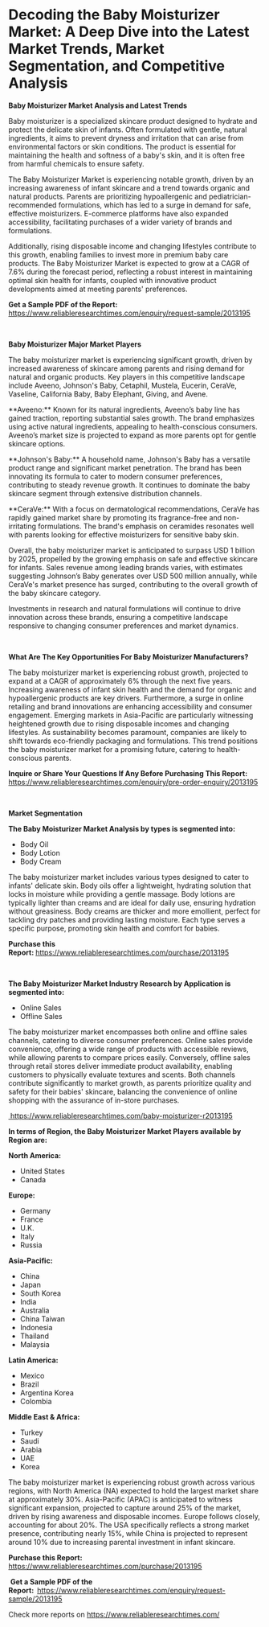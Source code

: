 <p><h1>Decoding the Baby Moisturizer Market: A Deep Dive into the Latest Market Trends, Market Segmentation, and Competitive Analysis</h1></p><p><strong>Baby Moisturizer Market Analysis and Latest Trends</strong></p>
<p><p>Baby moisturizer is a specialized skincare product designed to hydrate and protect the delicate skin of infants. Often formulated with gentle, natural ingredients, it aims to prevent dryness and irritation that can arise from environmental factors or skin conditions. The product is essential for maintaining the health and softness of a baby's skin, and it is often free from harmful chemicals to ensure safety.</p><p>The Baby Moisturizer Market is experiencing notable growth, driven by an increasing awareness of infant skincare and a trend towards organic and natural products. Parents are prioritizing hypoallergenic and pediatrician-recommended formulations, which has led to a surge in demand for safe, effective moisturizers. E-commerce platforms have also expanded accessibility, facilitating purchases of a wider variety of brands and formulations.</p><p>Additionally, rising disposable income and changing lifestyles contribute to this growth, enabling families to invest more in premium baby care products. The Baby Moisturizer Market is expected to grow at a CAGR of 7.6% during the forecast period, reflecting a robust interest in maintaining optimal skin health for infants, coupled with innovative product developments aimed at meeting parents' preferences.</p></p>
<p><strong>Get a Sample PDF of the Report:&nbsp;</strong> <a href="https://www.reliableresearchtimes.com/enquiry/request-sample/2013195?utm_campaign=3085&utm_medium=2&utm_source=Github&utm_content=ia&utm_term=06042025&utm_id=baby-moisturizer">https://www.reliableresearchtimes.com/enquiry/request-sample/2013195</a></p>
<p>&nbsp;</p>
<p><strong>Baby Moisturizer Major Market Players</strong></p>
<p><p>The baby moisturizer market is experiencing significant growth, driven by increased awareness of skincare among parents and rising demand for natural and organic products. Key players in this competitive landscape include Aveeno, Johnson's Baby, Cetaphil, Mustela, Eucerin, CeraVe, Vaseline, California Baby, Baby Elephant, Giving, and Avene.</p><p>**Aveeno:** Known for its natural ingredients, Aveeno’s baby line has gained traction, reporting substantial sales growth. The brand emphasizes using active natural ingredients, appealing to health-conscious consumers. Aveeno’s market size is projected to expand as more parents opt for gentle skincare options.</p><p>**Johnson's Baby:** A household name, Johnson's Baby has a versatile product range and significant market penetration. The brand has been innovating its formula to cater to modern consumer preferences, contributing to steady revenue growth. It continues to dominate the baby skincare segment through extensive distribution channels.</p><p>**CeraVe:** With a focus on dermatological recommendations, CeraVe has rapidly gained market share by promoting its fragrance-free and non-irritating formulations. The brand's emphasis on ceramides resonates well with parents looking for effective moisturizers for sensitive baby skin.</p><p>Overall, the baby moisturizer market is anticipated to surpass USD 1 billion by 2025, propelled by the growing emphasis on safe and effective skincare for infants. Sales revenue among leading brands varies, with estimates suggesting Johnson’s Baby generates over USD 500 million annually, while CeraVe's market presence has surged, contributing to the overall growth of the baby skincare category. </p><p>Investments in research and natural formulations will continue to drive innovation across these brands, ensuring a competitive landscape responsive to changing consumer preferences and market dynamics.</p></p>
<p>&nbsp;</p>
<p><strong>What Are The Key Opportunities For Baby Moisturizer Manufacturers?</strong></p>
<p><p>The baby moisturizer market is experiencing robust growth, projected to expand at a CAGR of approximately 6% through the next five years. Increasing awareness of infant skin health and the demand for organic and hypoallergenic products are key drivers. Furthermore, a surge in online retailing and brand innovations are enhancing accessibility and consumer engagement. Emerging markets in Asia-Pacific are particularly witnessing heightened growth due to rising disposable incomes and changing lifestyles. As sustainability becomes paramount, companies are likely to shift towards eco-friendly packaging and formulations. This trend positions the baby moisturizer market for a promising future, catering to health-conscious parents.</p></p>
<p><strong>Inquire or Share Your Questions If Any Before Purchasing This Report:</strong> <a href="https://www.reliableresearchtimes.com/enquiry/pre-order-enquiry/2013195?utm_campaign=3085&utm_medium=2&utm_source=Github&utm_content=ia&utm_term=06042025&utm_id=baby-moisturizer">https://www.reliableresearchtimes.com/enquiry/pre-order-enquiry/2013195</a></p>
<p>&nbsp;</p>
<p><strong>Market Segmentation</strong></p>
<p><strong>The Baby Moisturizer Market Analysis by types is segmented into:</strong></p>
<p><ul><li>Body Oil</li><li>Body Lotion</li><li>Body Cream</li></ul></p>
<p><p>The baby moisturizer market includes various types designed to cater to infants' delicate skin. Body oils offer a lightweight, hydrating solution that locks in moisture while providing a gentle massage. Body lotions are typically lighter than creams and are ideal for daily use, ensuring hydration without greasiness. Body creams are thicker and more emollient, perfect for tackling dry patches and providing lasting moisture. Each type serves a specific purpose, promoting skin health and comfort for babies.</p></p>
<p><strong>Purchase this Report:&nbsp;</strong><a href="https://www.reliableresearchtimes.com/purchase/2013195?utm_campaign=3085&utm_medium=2&utm_source=Github&utm_content=ia&utm_term=06042025&utm_id=baby-moisturizer">https://www.reliableresearchtimes.com/purchase/2013195</a></p>
<p>&nbsp;</p>
<p><strong>The Baby Moisturizer Market Industry Research by Application is segmented into:</strong></p>
<p><ul><li>Online Sales</li><li>Offline Sales</li></ul></p>
<p><p>The baby moisturizer market encompasses both online and offline sales channels, catering to diverse consumer preferences. Online sales provide convenience, offering a wide range of products with accessible reviews, while allowing parents to compare prices easily. Conversely, offline sales through retail stores deliver immediate product availability, enabling customers to physically evaluate textures and scents. Both channels contribute significantly to market growth, as parents prioritize quality and safety for their babies' skincare, balancing the convenience of online shopping with the assurance of in-store purchases.</p></p>
<p><a href="https://www.reliableresearchtimes.com/baby-moisturizer-r2013195?utm_campaign=3085&utm_medium=2&utm_source=Github&utm_content=ia&utm_term=06042025&utm_id=baby-moisturizer">&nbsp;https://www.reliableresearchtimes.com/baby-moisturizer-r2013195</a></p>
<p><strong>In terms of Region, the Baby Moisturizer Market Players available by Region are:</strong></p>
<p>
    <p> <strong> North America: </strong>
        <ul>
            <li>United States</li>
            <li>Canada</li>
        </ul>
        </p> 
    <p> <strong> Europe: </strong>
        <ul>
            <li>Germany</li>
            <li>France</li>
            <li>U.K.</li>
            <li>Italy</li>
            <li>Russia</li>
        </ul>
        </p> 
    <p> <strong> Asia-Pacific: </strong>
        <ul>
            <li>China</li>
            <li>Japan</li>
            <li>South Korea</li>
            <li>India</li>
            <li>Australia</li>
            <li>China Taiwan</li>
            <li>Indonesia</li>
            <li>Thailand</li>
            <li>Malaysia</li>
        </ul>
        </p> 
    <p> <strong> Latin America: </strong>
        <ul>
            <li>Mexico</li>
            <li>Brazil</li>
            <li>Argentina Korea</li>
            <li>Colombia</li>
        </ul>
        </p> 
    <p> <strong> Middle East & Africa: </strong>
        <ul>
            <li>Turkey</li>
            <li>Saudi</li>
            <li>Arabia</li>
            <li>UAE</li>
            <li>Korea</li>
        </ul>
    </p>
    </p>
<p><p>The baby moisturizer market is experiencing robust growth across various regions, with North America (NA) expected to hold the largest market share at approximately 30%. Asia-Pacific (APAC) is anticipated to witness significant expansion, projected to capture around 25% of the market, driven by rising awareness and disposable incomes. Europe follows closely, accounting for about 20%. The USA specifically reflects a strong market presence, contributing nearly 15%, while China is projected to represent around 10% due to increasing parental investment in infant skincare.</p></p>
<p><strong>Purchase this Report: </strong><a href="https://www.reliableresearchtimes.com/purchase/2013195?utm_campaign=3085&utm_medium=2&utm_source=Github&utm_content=ia&utm_term=06042025&utm_id=baby-moisturizer">https://www.reliableresearchtimes.com/purchase/2013195</a></p>
<p>&nbsp;<strong>Get a Sample PDF of the Report:&nbsp;&nbsp;</strong><a href="https://www.reliableresearchtimes.com/enquiry/request-sample/2013195?utm_campaign=3085&utm_medium=2&utm_source=Github&utm_content=ia&utm_term=06042025&utm_id=baby-moisturizer">https://www.reliableresearchtimes.com/enquiry/request-sample/2013195</a></p>
<p><strong></strong></p>
<p>Check more reports on <a href="https://www.reliableresearchtimes.com/?utm_campaign=3085&utm_medium=2&utm_source=Github&utm_content=ia&utm_term=06042025&utm_id=baby-moisturizer">https://www.reliableresearchtimes.com/</a></p>
